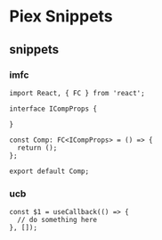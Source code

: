 # Piex Snippets

## snippets

### imfc

```tsx
import React, { FC } from 'react';

interface ICompProps {

}

const Comp: FC<ICompProps> = () => {
  return ();
};

export default Comp;
```

### ucb

```tsx
const $1 = useCallback(() => {
  // do something here
}, []);
```
